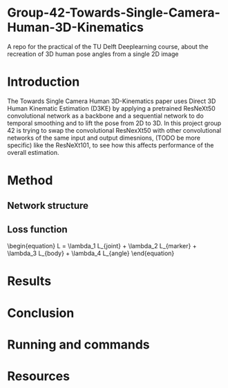 # Group-42-Towards-Single-Camera-Human-3D-Kinematics
A repo for the practical of the TU Delft Deeplearning course, about the recreation of 3D human pose angles from a single 2D image


# Introduction
The Towards Single Camera Human 3D-Kinematics paper uses Direct 3D Human Kinematic Estimation (D3KE) by applying a pretrained ResNeXt50 convolutional network as a backbone and a sequential network to do temporal smoothing and to lift the pose from 2D to 3D. In this project group 42 is trying to swap the convolutional ResNexXt50 with other convolutional networks of the same input and output dimesnions, (TODO be more specific) like the ResNeXt101, to see how this affects performance of the overall estimation. 

# Method

## Network structure

## Loss function

\begin{equation}
L = \lambda_1 L_{joint} + \lambda_2 L_{marker} + \lambda_3 L_{body} + \lambda_4 L_{angle}
\end{equation}

# Results

# Conclusion

# Running and commands

# Resources

